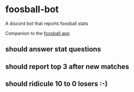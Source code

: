 # foosball-bot
A discord bot that reports foosball stats

Companion to the [foosball app](https://github.com/gugi9000/foosball) 

## should answer stat questions 

## should report top 3 after new matches

## should ridicule 10 to 0 losers :-)

